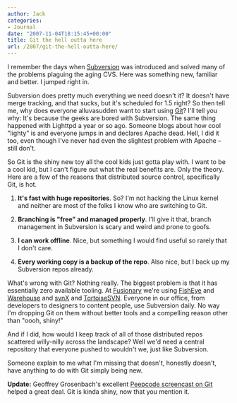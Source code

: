 ```yaml
---
author: Jack
categories:
- Journal
date: "2007-11-04T18:15:45+00:00"
title: Git the hell outta here
url: /2007/git-the-hell-outta-here/
---
```


I remember the days when [Subversion][1] was introduced and solved many of the problems plaguing the aging CVS. Here was something new, familiar and better. I jumped right in. 

Subversion does pretty much everything we need doesn't it? It doesn't have merge tracking, and that sucks, but it's scheduled for 1.5 right? So then tell me, why does everyone alluvasudden want to start using [Git][2]? I'll tell you why: It's because the geeks are bored with Subversion. The same thing happened with Lighttpd a year or so ago. Someone blogs about how cool "lighty" is and everyone jumps in and declares Apache dead. Hell, I did it too, even though I've never had even the slightest problem with Apache &#8211; still don't. 

So Git is the shiny new toy all the cool kids just gotta play with. I want to be a cool kid, but I can't figure out what the real benefits are. Only the theory. Here are a few of the reasons that distributed source control, specifically Git, is hot. 

1. **It's fast with huge repositories**. So? I'm not hacking the Linux kernel and neither are most of the folks I know who are switching to Git. 

2. **Branching is "free" and managed properly**. I'll give it that, branch management in Subversion is scary and weird and prone to goofs. 

3. **I can work offline**. Nice, but something I would find useful so rarely that I don't care. 

4. **Every working copy is a backup of the repo**. Also nice, but I back up my Subversion repos already. 

What's wrong with Git? Nothing really. The biggest problem is that it has essentially zero available tooling. At [Fusionary][3] we're using [FishEye][4] and [Warehouse][5] and [svnX][6] and [TortoiseSVN](). Everyone in our office, from developers to designers to content people, use Subversion daily. No way I'm dropping Git on them without better tools and a compelling reason other than "oooh, shiny!" 

And if I did, how would I keep track of all of those distributed repos scattered willy-nilly across the landscape? Well we'd need a central repository that everyone pushed to wouldn't we, just like Subversion. 

Someone explain to me what I'm missing that doesn't, honestly doesn't, have anything to do with Git simply being new. 

**Update:** Geoffrey Grosenbach's excellent [Peepcode screencast on Git][7] helped a great deal. Git is kinda shiny, now that you mention it.

 [1]: http://subversion.tigris.org
 [2]: http://git.or.cz/
 [3]: http://www.fusionary.com/
 [4]: http://www.atlassian.com/software/fisheye/
 [5]: http://warehouseapp.com/
 [6]: http://www.lachoseinteractive.net/en/community/subversion/svnx/features/
 [7]: http://peepcode.com/products/git